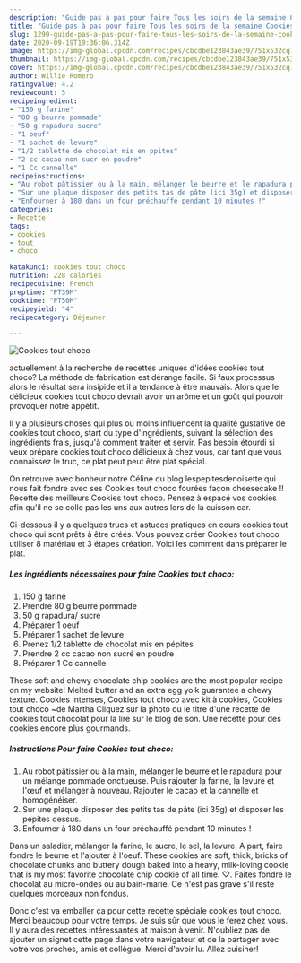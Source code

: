 ```yaml
---
description: "Guide pas à pas pour faire Tous les soirs de la semaine Cookies tout choco"
title: "Guide pas à pas pour faire Tous les soirs de la semaine Cookies tout choco"
slug: 1290-guide-pas-a-pas-pour-faire-tous-les-soirs-de-la-semaine-cookies-tout-choco
date: 2020-09-19T19:36:06.314Z
image: https://img-global.cpcdn.com/recipes/cbcdbe123843ae39/751x532cq70/cookies-tout-choco-photo-principale-de-la-recette.jpg
thumbnail: https://img-global.cpcdn.com/recipes/cbcdbe123843ae39/751x532cq70/cookies-tout-choco-photo-principale-de-la-recette.jpg
cover: https://img-global.cpcdn.com/recipes/cbcdbe123843ae39/751x532cq70/cookies-tout-choco-photo-principale-de-la-recette.jpg
author: Willie Romero
ratingvalue: 4.2
reviewcount: 5
recipeingredient:
- "150 g farine"
- "80 g beurre pommade"
- "50 g rapadura sucre"
- "1 oeuf"
- "1 sachet de levure"
- "1/2 tablette de chocolat mis en ppites"
- "2 cc cacao non sucr en poudre"
- "1 Cc cannelle"
recipeinstructions:
- "Au robot pâtissier ou à la main, mélanger le beurre et le rapadura pour un mélange pommade onctueuse. Puis rajouter la farine, la levure et l&#39;œuf et mélanger à nouveau. Rajouter le cacao et la cannelle et homogénéiser."
- "Sur une plaque disposer des petits tas de pâte (ici 35g) et disposer les pépites dessus."
- "Enfourner à 180 dans un four préchauffé pendant 10 minutes !"
categories:
- Recette
tags:
- cookies
- tout
- choco

katakunci: cookies tout choco 
nutrition: 228 calories
recipecuisine: French
preptime: "PT39M"
cooktime: "PT50M"
recipeyield: "4"
recipecategory: Déjeuner

---
```



![Cookies tout choco](https://img-global.cpcdn.com/recipes/cbcdbe123843ae39/751x532cq70/cookies-tout-choco-photo-principale-de-la-recette.jpg)

actuellement à la recherche de recettes uniques d'idées cookies tout choco? La méthode de fabrication est dérange facile. Si faux processus alors le résultat sera insipide et il a tendance à être mauvais. Alors que le délicieux cookies tout choco devrait avoir un arôme et un goût qui pouvoir provoquer notre appétit.

Il y a plusieurs choses qui plus ou moins influencent la qualité gustative de cookies tout choco, start du type d'ingrédients, suivant la sélection des ingrédients frais, jusqu'à comment traiter et servir. Pas besoin étourdi si veux prépare cookies tout choco délicieux à chez vous, car tant que vous connaissez le truc, ce plat peut peut être plat spécial.

On retrouve avec bonheur notre Céline du blog lespepitesdenoisette qui nous fait fondre avec ses Cookies tout choco fourées façon cheesecake !! Recette des meilleurs Cookies tout choco. Pensez à espacé vos cookies afin qu&#39;il ne se colle pas les uns aux autres lors de la cuisson car.


Ci-dessous il y a quelques trucs et astuces pratiques en cours cookies tout choco qui sont prêts à être créés. Vous pouvez créer Cookies tout choco utiliser 8 matériau et 3 étapes création. Voici les comment dans préparer le plat.

<!--inarticleads1-->

##### Les ingrédients nécessaires pour faire Cookies tout choco:

1.  150 g farine
1. Prendre 80 g beurre pommade
1.  50 g rapadura/ sucre
1. Préparer 1 oeuf
1. Préparer 1 sachet de levure
1. Prenez 1/2 tablette de chocolat mis en pépites
1. Prendre 2 cc cacao non sucré en poudre
1. Préparer 1 Cc cannelle


These soft and chewy chocolate chip cookies are the most popular recipe on my website! Melted butter and an extra egg yolk guarantee a chewy texture. Cookies Intenses, Cookies tout choco avec kit à cookies, Cookies tout choco ~de Martha Cliquez sur la photo ou le titre d&#39;une recette de cookies tout chocolat pour la lire sur le blog de son. Une recette pour des cookies encore plus gourmands. 

<!--inarticleads2-->

##### Instructions Pour faire Cookies tout choco:

1. Au robot pâtissier ou à la main, mélanger le beurre et le rapadura pour un mélange pommade onctueuse. Puis rajouter la farine, la levure et l&#39;œuf et mélanger à nouveau. Rajouter le cacao et la cannelle et homogénéiser.
1. Sur une plaque disposer des petits tas de pâte (ici 35g) et disposer les pépites dessus.
1. Enfourner à 180 dans un four préchauffé pendant 10 minutes !


Dans un saladier, mélanger la farine, le sucre, le sel, la levure. A part, faire fondre le beurre et l&#39;ajouter à l&#39;oeuf. These cookies are soft, thick, bricks of chocolate chunks and buttery dough baked into a heavy, milk-loving cookie that is my most favorite chocolate chip cookie of all time. ♡. Faites fondre le chocolat au micro-ondes ou au bain-marie. Ce n&#39;est pas grave s&#39;il reste quelques morceaux non fondus. 


Donc c'est va emballer ça pour cette recette spéciale cookies tout choco. Merci beaucoup pour votre temps. Je suis sûr que vous le ferez chez vous. Il y aura des recettes  intéressantes at maison à venir. N'oubliez pas de ajouter un signet cette page dans votre navigateur et de la partager avec votre vos proches, amis et collègue. Merci d'avoir lu. Allez cuisiner!
